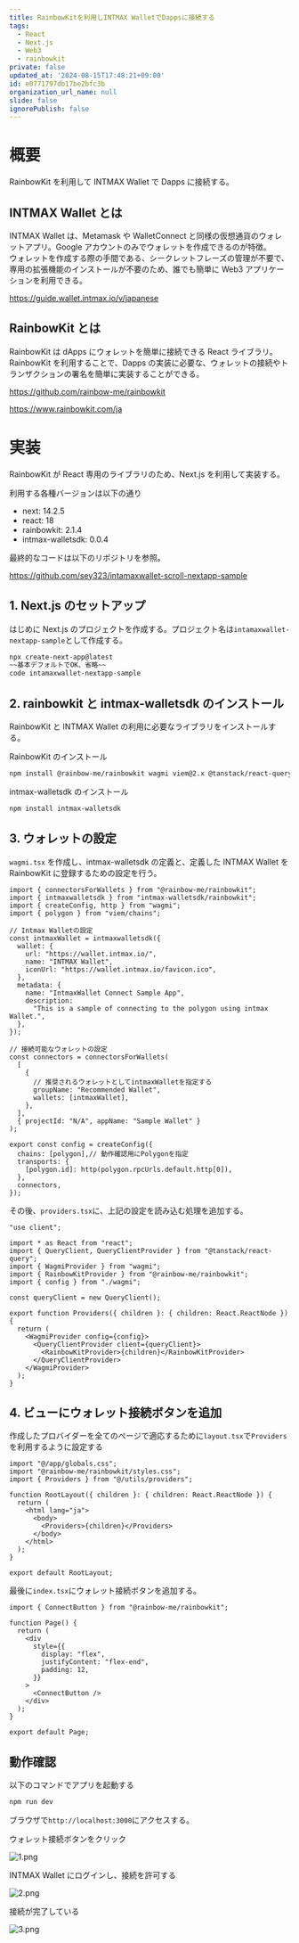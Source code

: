 ```yaml
---
title: RainbowKitを利用しINTMAX WalletでDappsに接続する
tags:
  - React
  - Next.js
  - Web3
  - rainbowkit
private: false
updated_at: '2024-08-15T17:48:21+09:00'
id: e0771797db17be2bfc3b
organization_url_name: null
slide: false
ignorePublish: false
---
```


# 概要

RainbowKit を利用して INTMAX Wallet で Dapps に接続する。

## INTMAX Wallet とは

INTMAX Wallet は、Metamask や WalletConnect と同様の仮想通貨のウォレットアプリ。Google アカウントのみでウォレットを作成できるのが特徴。  
ウォレットを作成する際の手間である、シークレットフレーズの管理が不要で、専用の拡張機能のインストールが不要のため、誰でも簡単に Web3 アプリケーションを利用できる。

https://guide.wallet.intmax.io/v/japanese

## RainbowKit とは

RainbowKit は dApps にウォレットを簡単に接続できる React ライブラリ。  
RainbowKit を利用することで、Dapps の実装に必要な、ウォレットの接続やトランザクションの署名を簡単に実装することができる。

https://github.com/rainbow-me/rainbowkit

https://www.rainbowkit.com/ja

# 実装

RainbowKit が React 専用のライブラリのため、Next.js を利用して実装する。

利用する各種バージョンは以下の通り

- next: 14.2.5
- react: 18
- rainbowkit: 2.1.4
- intmax-walletsdk: 0.0.4

最終的なコードは以下のリポジトリを参照。

https://github.com/sey323/intamaxwallet-scroll-nextapp-sample

## 1. Next.js のセットアップ

はじめに Next.js のプロジェクトを作成する。プロジェクト名は`intamaxwallet-nextapp-sample`として作成する。

```bash
npx create-next-app@latest
~~基本デフォルトでOK、省略~~
code intamaxwallet-nextapp-sample
```

## 2. rainbowkit と intmax-walletsdk のインストール

RainbowKit と INTMAX Wallet の利用に必要なライブラリをインストールする。

RainbowKit のインストール

```bash
npm install @rainbow-me/rainbowkit wagmi viem@2.x @tanstack/react-query
```

intmax-walletsdk のインストール

```bash
npm install intmax-walletsdk
```

## 3. ウォレットの設定

`wagmi.tsx` を作成し、intmax-walletsdk の定義と、定義した INTMAX Wallet を RainbowKit に登録するための設定を行う。

```tsx:utils/wagmi.tsx
import { connectorsForWallets } from "@rainbow-me/rainbowkit";
import { intmaxwalletsdk } from "intmax-walletsdk/rainbowkit";
import { createConfig, http } from "wagmi";
import { polygon } from "viem/chains";

// Intmax Walletの設定
const intmaxWallet = intmaxwalletsdk({
  wallet: {
    url: "https://wallet.intmax.io/",
    name: "INTMAX Wallet",
    iconUrl: "https://wallet.intmax.io/favicon.ico",
  },
  metadata: {
    name: "IntmaxWallet Connect Sample App",
    description:
      "This is a sample of connecting to the polygon using intmax Wallet.",
  },
});

// 接続可能なウォレットの設定
const connectors = connectorsForWallets(
  [
    {
      // 推奨されるウォレットとしてintmaxWalletを指定する
      groupName: "Recommended Wallet",
      wallets: [intmaxWallet],
    },
  ],
  { projectId: "N/A", appName: "Sample Wallet" }
);

export const config = createConfig({
  chains: [polygon],// 動作確認用にPolygonを指定
  transports: {
    [polygon.id]: http(polygon.rpcUrls.default.http[0]),
  },
  connectors,
});

```

その後、`providers.tsx`に、上記の設定を読み込む処理を追加する。

```tsx:utils/providers.tsx
"use client";

import * as React from "react";
import { QueryClient, QueryClientProvider } from "@tanstack/react-query";
import { WagmiProvider } from "wagmi";
import { RainbowKitProvider } from "@rainbow-me/rainbowkit";
import { config } from "./wagmi";

const queryClient = new QueryClient();

export function Providers({ children }: { children: React.ReactNode }) {
  return (
    <WagmiProvider config={config}>
      <QueryClientProvider client={queryClient}>
        <RainbowKitProvider>{children}</RainbowKitProvider>
      </QueryClientProvider>
    </WagmiProvider>
  );
}
```

## 4. ビューにウォレット接続ボタンを追加

作成したプロバイダーを全てのページで適応するために`layout.tsx`で`Providers`を利用するように設定する

```tsx:app/layout.tsx
import "@/app/globals.css";
import "@rainbow-me/rainbowkit/styles.css";
import { Providers } from "@/utils/providers";

function RootLayout({ children }: { children: React.ReactNode }) {
  return (
    <html lang="ja">
      <body>
        <Providers>{children}</Providers>
      </body>
    </html>
  );
}

export default RootLayout;
```

最後に`index.tsx`にウォレット接続ボタンを追加する。

```tsx:app/page.tsx
import { ConnectButton } from "@rainbow-me/rainbowkit";

function Page() {
  return (
    <div
      style={{
        display: "flex",
        justifyContent: "flex-end",
        padding: 12,
      }}
    >
      <ConnectButton />
    </div>
  );
}

export default Page;
```

## 動作確認

以下のコマンドでアプリを起動する

```bash
npm run dev
```

ブラウザで`http://localhost:3000`にアクセスする。

ウォレット接続ボタンをクリック

![1.png](https://qiita-image-store.s3.ap-northeast-1.amazonaws.com/0/163680/94b7b236-3088-c2df-ee92-18d0d6380ce6.png)

INTMAX Wallet にログインし、接続を許可する

![2.png](https://qiita-image-store.s3.ap-northeast-1.amazonaws.com/0/163680/a52cd806-588e-8116-6924-8229d5adcd77.png)

接続が完了している

![3.png](https://qiita-image-store.s3.ap-northeast-1.amazonaws.com/0/163680/8adcbf50-9cd0-e25a-f85a-073e26e9e952.png)
